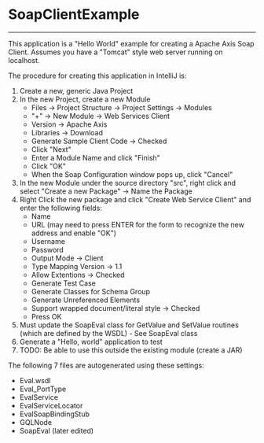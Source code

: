 # SoapClientExample
- - -
This application is a "Hello World" example for creating a Apache Axis Soap Client.
Assumes you have a "Tomcat" style web server running on localhost.

The procedure for creating 
this application in IntelliJ is:
1) Create a new, generic Java Project
2) In the new Project, create a new Module
    * Files → Project Structure → Project Settings → Modules
    * "+" → New Module → Web Services Client
    * Version → Apache Axis
    * Libraries → Download
    * Generate Sample Client Code → Checked
    * Click "Next"
    * Enter a Module Name and click "Finish"
    * Click "OK"
    * When the Soap Configuration window pops up, click "Cancel"
3) In the new Module under the source directory "src", right click and select "Create a new Package" → Name the Package
4) Right Click the new package and click "Create Web Service Client" and enter the following fields:
    * Name
    * URL (may need to press ENTER for the form to recognize the new address and enable "OK")
    * Username
    * Password
    * Output Mode → Client
    * Type Mapping Version → 1.1
    * Allow Extentions → Checked
    * Generate Test Case
    * Generate Classes for Schema Group
    * Generate Unreferenced Elements
    * Support wrapped document/literal style → Checked
    * Press OK
5) Must update the SoapEval class for GetValue and SetValue routines (which are defined by the WSDL) - See SoapEval class
6) Generate a "Hello, world" application to test
7) TODO: Be able to use this outside the existing module (create a JAR)

The following 7 files are autogenerated using these settings:
* Eval.wsdl
* Eval_PortType
* EvalService
* EvalServiceLocator
* EvalSoapBindingStub
* GQLNode
* SoapEval (later edited)